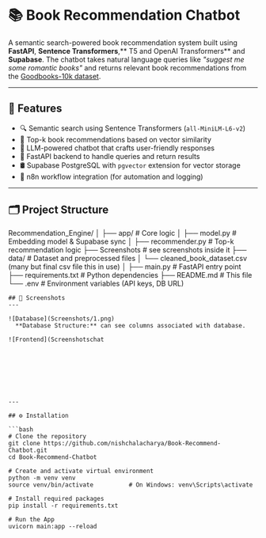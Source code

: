 # 📚 Book Recommendation Chatbot

A semantic search-powered book recommendation system built using **FastAPI**, **Sentence Transformers**,** T5 and OpenAI Transformers** and **Supabase**. The chatbot takes natural language queries like _"suggest me some romantic books"_ and returns relevant book recommendations from the [Goodbooks-10k dataset](https://github.com/zygmuntz/goodbooks-10k).

---

## 🚀 Features

- 🔍 Semantic search using Sentence Transformers (`all-MiniLM-L6-v2`)
- 🧠 Top-k book recommendations based on vector similarity
- 🤖 LLM-powered chatbot that crafts user-friendly responses
- 📡 FastAPI backend to handle queries and return results
- 🛢️ Supabase PostgreSQL with `pgvector` extension for vector storage
- 🔄 n8n workflow integration (for automation and logging)

---

## 🗂️ Project Structure

Recommendation_Engine/
│
├── app/ # Core logic
│ ├── model.py # Embedding model & Supabase sync
│ ├── recommender.py # Top-k recommendation logic
├── Screenshots   # see screenshots inside it 
├── data/ # Dataset and preprocessed files
│ └── cleaned_book_dataset.csv (many but final csv file this in use)
│
├── main.py # FastAPI entry point
├── requirements.txt # Python dependencies
├── README.md # This file
└── .env # Environment variables (API keys, DB URL)


```
## 📱 Screenshots
---

![Database](Screenshots/1.png)
  **Database Structure:** can see columns associated with database.

![Frontend](Screenshotschat








---

## ⚙️ Installation

```bash
# Clone the repository
git clone https://github.com/nishchalacharya/Book-Recommend-Chatbot.git
cd Book-Recommend-Chatbot

# Create and activate virtual environment
python -m venv venv
source venv/bin/activate          # On Windows: venv\Scripts\activate

# Install required packages
pip install -r requirements.txt

# Run the App
uvicorn main:app --reload


